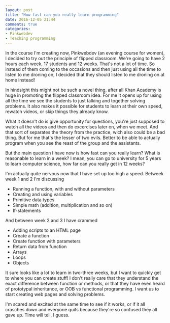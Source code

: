 ```yaml
---
layout: post
title: "How fast can you really learn programming"
date: 2016-12-05 21:44
comments: true
categories: 
- Pinkwebdev
- Teaching programming
---
```


In the course I'm creating now, Pinkwebdev (an evening course for women), I decided to try out the principle of flipped classroom. We're going to have 2 hours each week, 17 students and 12 weeks. That's not a lot of time. So instead of them coming to the occasions and then just using all the time to listen to me droning on, I decided that they should listen to me droning on at home instead!

In hindsight this might not be such a novel thing, after all Khan Academy is huge in promoting the flipped classroom idea. For me it opens up for using all the time we see the students to just talking and together solving problems. It also makes it possible for students to learn at their own speed, rewatch videos, or skip things they already know.

What it doesn't do is give opportunity for questions, you're just supposed to watch all the videos and then do excercises later on, when we meet. And that sort of separates the theory from the practice, wich also could be a bad thing. But for me that's the lesser of two evils. Better to be able to actually program when you see the reast of the group and the assistants.

But the main question I have now is how fast can you really learn? What is reasonable to learn in a week? I mean, you can go to university for 5 years to learn computer science, how far can you really get in 12 weeks?

I'm actually quite nervous now that I have set up too high a speed. Betweek week 1 and 2 I'm discussing 

* Running a function, with and without parameters
* Creating and using variables
* Primitive data types
* Simple math (addition, multiplication and so on)
* If-statements

And between week 2 and 3 I have crammed

* Adding scripts to an HTML page
* Create a function
* Create function with parameters
* Return data from function
* Arrays
* Loops
* Objects

It sure looks like a lot to learn in two-three weeks, but I want to quickly get to where you can create stuff! I don't really care that they understand the exact difference between function or methods, or that they have even heard of prototypal inheritance, or OOB vs functional programming. I want us to start creating web pages and solving problems.

I'm scared and excited at the same time to see if it works, or if it all crasches down and everyone quits because they're so confused they all gave up. Time will tell, I guess.